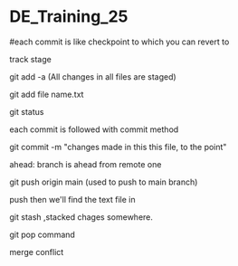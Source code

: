 # DE_Training_25
#each commit is like checkpoint to which you can revert to

track
stage

git add -a (All changes in all files are staged)

git add  file name.txt

git status

each commit is followed with commit method

git commit -m "changes made in this this file, to the point"

ahead: branch is ahead from remote one

git push origin main   (used to push to main branch)

push then we'll find the text file in 

git stash ,stacked chages somewhere.

git pop command

merge conflict

